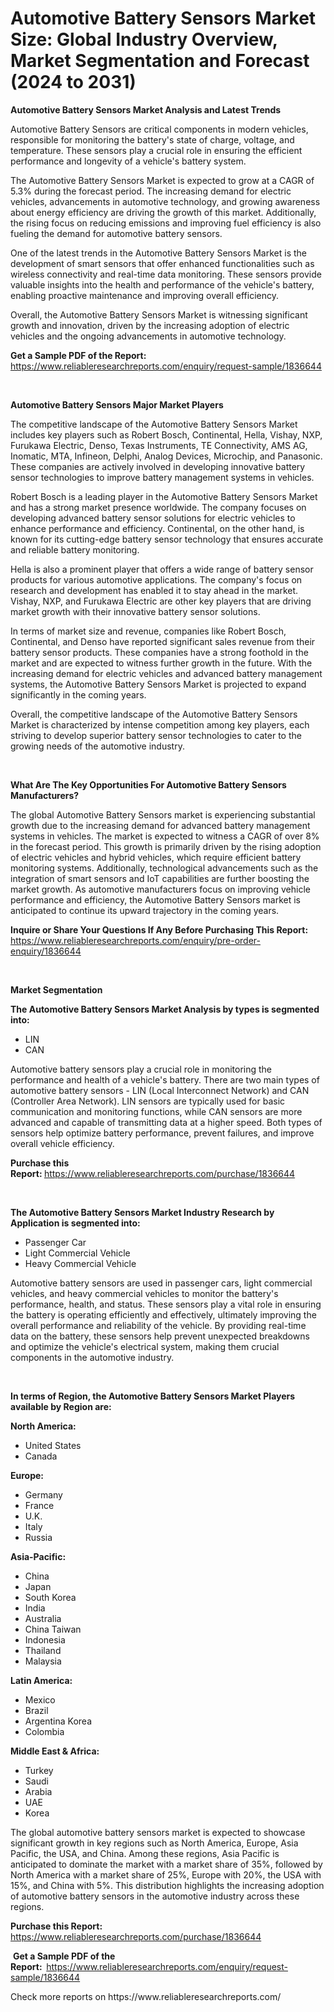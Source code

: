 <p><h1>Automotive Battery Sensors Market Size: Global Industry Overview, Market Segmentation and Forecast (2024 to 2031)</h1></p><p><strong>Automotive Battery Sensors Market Analysis and Latest Trends</strong></p>
<p><p>Automotive Battery Sensors are critical components in modern vehicles, responsible for monitoring the battery's state of charge, voltage, and temperature. These sensors play a crucial role in ensuring the efficient performance and longevity of a vehicle's battery system.</p><p>The Automotive Battery Sensors Market is expected to grow at a CAGR of 5.3% during the forecast period. The increasing demand for electric vehicles, advancements in automotive technology, and growing awareness about energy efficiency are driving the growth of this market. Additionally, the rising focus on reducing emissions and improving fuel efficiency is also fueling the demand for automotive battery sensors.</p><p>One of the latest trends in the Automotive Battery Sensors Market is the development of smart sensors that offer enhanced functionalities such as wireless connectivity and real-time data monitoring. These sensors provide valuable insights into the health and performance of the vehicle's battery, enabling proactive maintenance and improving overall efficiency.</p><p>Overall, the Automotive Battery Sensors Market is witnessing significant growth and innovation, driven by the increasing adoption of electric vehicles and the ongoing advancements in automotive technology.</p></p>
<p><strong>Get a Sample PDF of the Report:&nbsp;</strong> <a href="https://www.reliableresearchreports.com/enquiry/request-sample/1836644">https://www.reliableresearchreports.com/enquiry/request-sample/1836644</a></p>
<p>&nbsp;</p>
<p><strong>Automotive Battery Sensors Major Market Players</strong></p>
<p><p>The competitive landscape of the Automotive Battery Sensors Market includes key players such as Robert Bosch, Continental, Hella, Vishay, NXP, Furukawa Electric, Denso, Texas Instruments, TE Connectivity, AMS AG, Inomatic, MTA, Infineon, Delphi, Analog Devices, Microchip, and Panasonic. These companies are actively involved in developing innovative battery sensor technologies to improve battery management systems in vehicles.</p><p>Robert Bosch is a leading player in the Automotive Battery Sensors Market and has a strong market presence worldwide. The company focuses on developing advanced battery sensor solutions for electric vehicles to enhance performance and efficiency. Continental, on the other hand, is known for its cutting-edge battery sensor technology that ensures accurate and reliable battery monitoring.</p><p>Hella is also a prominent player that offers a wide range of battery sensor products for various automotive applications. The company's focus on research and development has enabled it to stay ahead in the market. Vishay, NXP, and Furukawa Electric are other key players that are driving market growth with their innovative battery sensor solutions.</p><p>In terms of market size and revenue, companies like Robert Bosch, Continental, and Denso have reported significant sales revenue from their battery sensor products. These companies have a strong foothold in the market and are expected to witness further growth in the future. With the increasing demand for electric vehicles and advanced battery management systems, the Automotive Battery Sensors Market is projected to expand significantly in the coming years.</p><p>Overall, the competitive landscape of the Automotive Battery Sensors Market is characterized by intense competition among key players, each striving to develop superior battery sensor technologies to cater to the growing needs of the automotive industry.</p></p>
<p>&nbsp;</p>
<p><strong>What Are The Key Opportunities For Automotive Battery Sensors Manufacturers?</strong></p>
<p><p>The global Automotive Battery Sensors market is experiencing substantial growth due to the increasing demand for advanced battery management systems in vehicles. The market is expected to witness a CAGR of over 8% in the forecast period. This growth is primarily driven by the rising adoption of electric vehicles and hybrid vehicles, which require efficient battery monitoring systems. Additionally, technological advancements such as the integration of smart sensors and IoT capabilities are further boosting the market growth. As automotive manufacturers focus on improving vehicle performance and efficiency, the Automotive Battery Sensors market is anticipated to continue its upward trajectory in the coming years.</p></p>
<p><strong>Inquire or Share Your Questions If Any Before Purchasing This Report:</strong> <a href="https://www.reliableresearchreports.com/enquiry/pre-order-enquiry/1836644">https://www.reliableresearchreports.com/enquiry/pre-order-enquiry/1836644</a></p>
<p>&nbsp;</p>
<p><strong>Market Segmentation</strong></p>
<p><strong>The Automotive Battery Sensors Market Analysis by types is segmented into:</strong></p>
<p><ul><li>LIN</li><li>CAN</li></ul></p>
<p><p>Automotive battery sensors play a crucial role in monitoring the performance and health of a vehicle's battery. There are two main types of automotive battery sensors - LIN (Local Interconnect Network) and CAN (Controller Area Network). LIN sensors are typically used for basic communication and monitoring functions, while CAN sensors are more advanced and capable of transmitting data at a higher speed. Both types of sensors help optimize battery performance, prevent failures, and improve overall vehicle efficiency.</p></p>
<p><strong>Purchase this Report:&nbsp;</strong><a href="https://www.reliableresearchreports.com/purchase/1836644">https://www.reliableresearchreports.com/purchase/1836644</a></p>
<p>&nbsp;</p>
<p><strong>The Automotive Battery Sensors Market Industry Research by Application is segmented into:</strong></p>
<p><ul><li>Passenger Car</li><li>Light Commercial Vehicle</li><li>Heavy Commercial Vehicle</li></ul></p>
<p><p>Automotive battery sensors are used in passenger cars, light commercial vehicles, and heavy commercial vehicles to monitor the battery's performance, health, and status. These sensors play a vital role in ensuring the battery is operating efficiently and effectively, ultimately improving the overall performance and reliability of the vehicle. By providing real-time data on the battery, these sensors help prevent unexpected breakdowns and optimize the vehicle's electrical system, making them crucial components in the automotive industry.</p></p>
<p>&nbsp;</p>
<p><strong>In terms of Region, the Automotive Battery Sensors Market Players available by Region are:</strong></p>
<p>
    <p> <strong> North America: </strong>
        <ul>
            <li>United States</li>
            <li>Canada</li>
        </ul>
        </p> 
    <p> <strong> Europe: </strong>
        <ul>
            <li>Germany</li>
            <li>France</li>
            <li>U.K.</li>
            <li>Italy</li>
            <li>Russia</li>
        </ul>
        </p> 
    <p> <strong> Asia-Pacific: </strong>
        <ul>
            <li>China</li>
            <li>Japan</li>
            <li>South Korea</li>
            <li>India</li>
            <li>Australia</li>
            <li>China Taiwan</li>
            <li>Indonesia</li>
            <li>Thailand</li>
            <li>Malaysia</li>
        </ul>
        </p> 
    <p> <strong> Latin America: </strong>
        <ul>
            <li>Mexico</li>
            <li>Brazil</li>
            <li>Argentina Korea</li>
            <li>Colombia</li>
        </ul>
        </p> 
    <p> <strong> Middle East & Africa: </strong>
        <ul>
            <li>Turkey</li>
            <li>Saudi</li>
            <li>Arabia</li>
            <li>UAE</li>
            <li>Korea</li>
        </ul>
    </p>
    </p>
<p><p>The global automotive battery sensors market is expected to showcase significant growth in key regions such as North America, Europe, Asia Pacific, the USA, and China. Among these regions, Asia Pacific is anticipated to dominate the market with a market share of 35%, followed by North America with a market share of 25%, Europe with 20%, the USA with 15%, and China with 5%. This distribution highlights the increasing adoption of automotive battery sensors in the automotive industry across these regions.</p></p>
<p><strong>Purchase this Report: </strong><a href="https://www.reliableresearchreports.com/purchase/1836644">https://www.reliableresearchreports.com/purchase/1836644</a></p>
<p>&nbsp;<strong>Get a Sample PDF of the Report:&nbsp;&nbsp;</strong><a href="https://www.reliableresearchreports.com/enquiry/request-sample/1836644">https://www.reliableresearchreports.com/enquiry/request-sample/1836644</a></p>
<p><strong></strong></p>
<p>Check more reports on https://www.reliableresearchreports.com/</p>